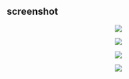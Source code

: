## screenshot

<p align="center">
 <img src="https://github.com/1615051001/UtsMobile/blob/master/1.png"/>
</p>

<p align="center">
 <img src="https://github.com/1615051001/UtsMobile/blob/master/2.png"/>
</p>

<p align="center">
 <img src="https://github.com/1615051001/UtsMobile/blob/master/3.png"/>
</p>

<p align="center">
 <img src="https://github.com/1615051001/UtsMobile/blob/master/4.png"/>
</p>
